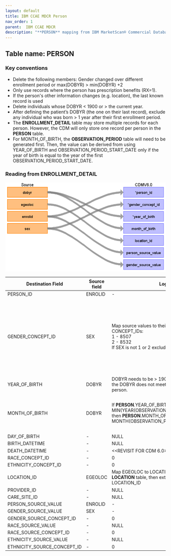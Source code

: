 ```yaml
---
layout: default
title: IBM CCAE MDCR Person
nav_order: 1
parent:  IBM CCAE MDCR
description: "**PERSON** mapping from IBM MarketScan® Commercial Database (CCAE) & IBM MarketScan® Medicare Supplemental Database (MDCR) **ENROLLMENT_DETAIL**."
---
```


## Table name: **PERSON**

### Key conventions
* Delete the following members:  Gender changed over different enrollment period or max(DOBYR) &gt; min(DOBYR) +2
* Only use records where the person has prescription benefits (RX=1).
* If the person's other information changes (e.g. location), the last known record is used
* Delete individuals whose DOBYR &lt; 1900 or &gt; the current year.
* After defining the patient’s DOBYR (the one on their last record), exclude any individual who was born &gt; 1 year after their first enrollment period.
* The **ENROLLMENT_DETAIL** table may store multiple records for each person.  However, the CDM will only store one record per person in the **PERSON** table.  
* For MONTH_OF_BIRTH, the **OBSERVATION_PERIOD** table will need to be generated first. Then, the value can be derived from using YEAR_OF_BIRTH and OBSERVATION_PERIOD_START_DATE only if the year of birth is equal to the year of the first OBSERVATION_PERIOD_START_DATE.


### Reading from **ENROLLMENT_DETAIL**

![](_files/image10.png)

| Destination Field | Source field | Logic | Comment field |
| --- | --- | --- | --- |
| PERSON_ID | ENROLID | - | - |
| GENDER_CONCEPT_ID | SEX | Map source values to  their associated CONCEPT_IDs:   <br>1 	- 8507  <br>2 	- 8532    <br>If SEX is not 1 or 2 exclude that person. | The exclusion of a person by gender should happen on last enrollment record not just if they had one bad SEX record.<br><br> CONCEPT_IDs: <br>8507 = 'Male' <br>8532 = 'Female'|
| YEAR_OF_BIRTH | DOBYR | DOBYR needs to be > 1900 and <= current year.  If the DOBYR does not meet this criteria, drop the person. | - |
| MONTH_OF_BIRTH | DOBYR | If **PERSON**.YEAR_OF_BIRTH = MIN(YEAR(OBSERVATION_PERIOD_START_DATE)), then **PERSON**.MONTH_OF_BIRTH = MONTH(OBSERVATION_PERIOD_START_DATE) ) | Make sure to have Observation Periods generated before coming to this.<br> |
| DAY_OF_BIRTH | - | NULL | - |
| BIRTH_DATETIME | - | NULL | - |
| DEATH_DATETIME | - | <<REVISIT FOR CDM 6.0>> | - |
| RACE_CONCEPT_ID | - | 0 | - |
| ETHNICITY_CONCEPT_ID | - | 0 | - |
| LOCATION_ID | EGEOLOC | Map EGEOLOC to LOCATION_SOURCE_VALUE in **LOCATION** table, then extract its associated LOCATION_ID |  |
| PROVIDER_ID | - | NULL | - |
| CARE_SITE_ID | - | NULL | - |
| PERSON_SOURCE_VALUE | ENROLID | - | - |
| GENDER_SOURCE_VALUE | SEX | - | - |
| GENDER_SOURCE_CONCEPT_ID | - | 0 | - |
| RACE_SOURCE_VALUE | - | NULL | - |
| RACE_SOURCE_CONCEPT_ID | - | 0 | - |
| ETHNICITY_SOURCE_VALUE | - | NULL | - |
| ETHNICITY_SOURCE_CONCEPT_ID | - | 0 | - |

